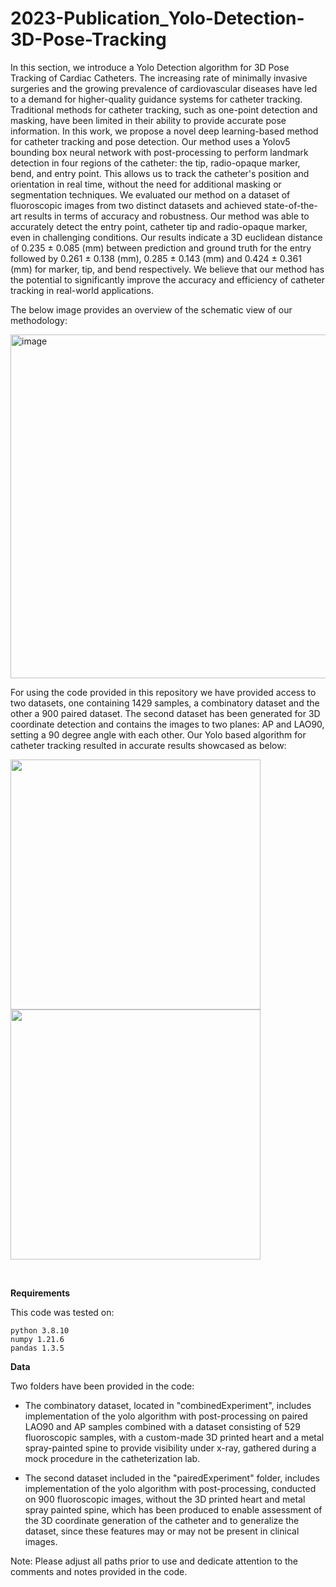 # 2023-Publication_Yolo-Detection-3D-Pose-Tracking
In this section, we introduce a Yolo Detection algorithm for 3D Pose Tracking of Cardiac Catheters.
The increasing rate of minimally invasive surgeries and the growing prevalence of cardiovascular diseases have led to a demand for higher-quality guidance systems for catheter tracking. 
Traditional methods for catheter tracking, such as one-point detection and masking, have been limited in their ability to provide accurate pose information. 
In this work, we propose a novel deep learning-based method for catheter tracking and pose detection. 
Our method uses a Yolov5 bounding box neural network with post-processing to perform landmark detection in four regions of the catheter: the tip, radio-opaque marker, bend, and entry point. 
This allows us to track the catheter's position and orientation in real time, without the need for additional masking or segmentation techniques. 
We evaluated our method on a dataset of fluoroscopic images from two distinct datasets and achieved state-of-the-art results in terms of accuracy and robustness. 
Our method was able to accurately detect the entry point, catheter tip and radio-opaque marker, even in challenging conditions. 
Our results indicate a 3D euclidean distance of 0.235 ± 0.085 (mm) between prediction and ground truth for the entry followed by 0.261 ± 0.138 (mm), 0.285 ± 0.143 (mm) and 0.424 ± 0.361 (mm) for marker, tip, and bend respectively. 
We believe that our method has the potential to significantly improve the accuracy and efficiency of catheter tracking in real-world applications. 

The below image provides an overview of the schematic view of our methodology:

<img width="550" class="center" alt="image" src="https://github.com/mosadeghlabwcm/2023-Publication_Yolo-Detection-3D-Pose-Tracking-/assets/44305444/f3f992c5-4021-46d6-82b7-6df0589185fb">


For using the code provided in this repository we have provided access to two datasets, one containing 1429 samples, a combinatory dataset and the other a 900 paired dataset. 
The second dataset has been generated for 3D coordinate detection and contains the images to two planes: AP and LAO90, setting a 90 degree angle with each other. Our Yolo based algorithm for catheter tracking resulted in accurate results showcased as below:


<img width="400" src="https://media.giphy.com/media/v1.Y2lkPTc5MGI3NjExdW1oNW9oem1hcjA1ZmtpMmlsOGw2bXV5YXQ4bXU1eGVpcDQyMjIyeSZlcD12MV9pbnRlcm5hbF9naWZfYnlfaWQmY3Q9Zw/g9hcovqIfRbkkfov3w/giphy-downsized-large.gif"> <img width="400" src="https://media.giphy.com/media/v1.Y2lkPTc5MGI3NjExdGIxN25iaTBkNmRsNXY3ZXB3bWdyeHVuZHhkdTdmdnl0cjBqNnEzZiZlcD12MV9pbnRlcm5hbF9naWZfYnlfaWQmY3Q9Zw/dBv74npfenqUo4NyDR/giphy.gif">

<br>

<b> Requirements </b>

This code was tested on:

    python 3.8.10
    numpy 1.21.6
    pandas 1.3.5

<b> Data </b>

Two folders have been provided in the code:

* The combinatory dataset, located in "combinedExperiment", includes implementation of the yolo algorithm with post-processing on paired LAO90 and AP samples combined with a dataset consisting of 529 fluoroscopic samples, with a custom-made         3D printed heart and a metal spray-painted spine to provide visibility under x-ray, gathered during a mock procedure in the catheterization lab. 

* The second dataset included in the "pairedExperiment" folder, includes implementation of the yolo algorithm with post-processing, conducted on 900 fluoroscopic images, without the 3D printed heart and metal spray painted spine, which has been            produced to enable assessment of the 3D coordinate generation of the catheter and to generalize the dataset, since these features may or may not be present in clinical images.

Note: Please adjust all paths prior to use and dedicate attention to the comments and notes provided in the code. 

